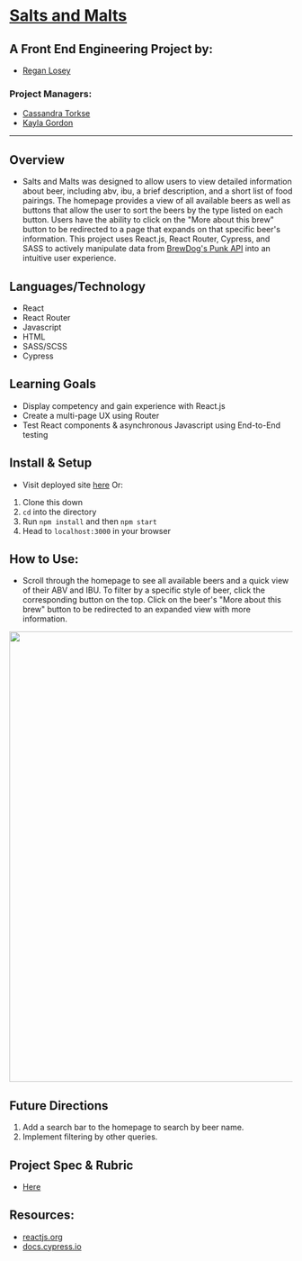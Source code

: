 # [Salts and Malts](https://kbergsund.github.io/sour-pomodoro/) 


 ## A Front End Engineering Project by: 
  - [Regan Losey](https://github.com/reganlosey)


 ### Project Managers: 
  - [Cassandra Torkse](https://github.com/CassandraGoose)
  -  [Kayla Gordon](https://github.com/kaylagordon)


<hr>

## Overview
- Salts and Malts was designed to allow users to view detailed information about beer, including abv, ibu, a brief description, and a short list of food pairings. 
The homepage provides a view of all available beers as well as buttons that allow the user to sort the beers by the type listed on each button. Users have the ability to click on the "More about this brew" button to be redirected to a page that expands on that specific beer's information.
This project uses React.js, React Router, Cypress, and SASS to actively manipulate data from [BrewDog's Punk API](https://punkapi.com/) into an intuitive user experience.

## Languages/Technology
- React 
- React Router
- Javascript
- HTML
- SASS/SCSS
- Cypress

## Learning Goals
- Display competency and gain experience with React.js
- Create a multi-page UX using Router
- Test React components & asynchronous Javascript using End-to-End testing


## Install & Setup
* Visit deployed site [here](https://kbergsund.github.io/sour-pomodoro/)
Or:
1. Clone this down
2. `cd` into the directory
3. Run `npm install` and then `npm start`
5. Head to `localhost:3000` in your browser  

## How to Use:
- Scroll through the homepage to see all available beers and a quick view of their ABV and IBU. To filter by a specific style of beer, click the corresponding button on the top.
Click on the beer's "More about this brew" button to be redirected to an expanded view with more information.
<img src="https://user-images.githubusercontent.com/82983696/150042596-27626dc0-9272-4f31-ab4d-d6141bbafbe7.gif"  width="800">

<br>

## Future Directions
1. Add a search bar to the homepage to search by beer name.
2. Implement filtering by other queries.
   


## Project Spec & Rubric
- [Here](https://frontend.turing.edu/projects/module-3/rancid-tomatillos-v3.html)

## Resources:
  - [reactjs.org](https://reactjs.org/)
  - [docs.cypress.io](https://docs.cypress.io/)


